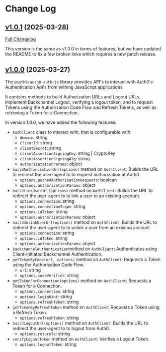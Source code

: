 # Change Log

## [v1.0.1](https://github.com/auth0/auth0-auth-js/releases/tag/auth0-auth-js-v1.0.1) (2025-03-28)
[Full Changelog](https://github.com/auth0/auth0-auth-js/compare/auth0-auth-js-v1.0.0...auth0-auth-js-v1.0.1)

This version is the same as v1.0.0 in terms of features, but we have updated the README to fix a few broken links which requires a new patch release.

## [v1.0.0](https://github.com/auth0/auth0-auth-js/releases/tag/auth0-auth-js-v1.0.0) (2025-03-27)

The `@auth0/auth0-auth-js` library provides API's to interact with Auth0's Authentication Api's from withing JavaScript applications.

It contains methods to build Authorization URLs and Logout URLs, implement Backchannel Logout, verifying a logout token, and to request Tokens using the Authorization Code Flow and Refresh Tokens, as well as retrieving a Token for a Connection.

In version 1.0.0, we have added the following features:

- `AuthClient` class to interact with, that is configurable with:
  - `domain`: string
  - `clientId`: string
  - `clientSecret`: string
  - `clientAssertionSigningKey`: string | CryptoKey
  - `clientAssertionSigningAlg`: string
  - `authorizatationParams`: object
- `buildAuthorizationUrl(options)` method on `AuthClient`: Builds the URL to redirect the user-agent to to request authorization at Auth0.
  - `options.pushedAuthorizationRequests`: boolean
  - `options.authorizationParams`: object
- `buildLinkUserUrl(options)` method on `AuthClient`: Builds the URL to redirect the user-agent to to link a user to an existing account.
  - `options.connection`: string
  - `options.connectionScope`: string
  - `options.idToken`: string
  - `options.authorizationParams`: object
- `buildUnlinkUserUrl(options)` method on `AuthClient`: Builds the URL to redirect the user-agent to to unlink a user from an existing account.
  - `options.connection`: string
  - `options.idToken`: string
  - `options.authorizationParams`: object
- `backchannelAuthentication`method on `AuthClient`: Authenticates using Client-Initiated Backchannel Authentication.
- `getTokenByCode(url, options)` method on `AuthClient`: Requests a Token using the Authorization Code Flow.
  - `url`: string
  - `options.codeVerifier`: string
- `getTokenForConnection(options)` method on `AuthClient`: Requests a Token for a Connection.
  - `options.connection`: string
  - `options.loginHint`: string
  - `options.refreshToken`: string
- `getTokenByRefreshToken` method on `AuthClient`: Requests a Token using a Refresh Token.
  - `options.refreshToken`: string
- `buildLogoutUrl(options)` method on `AuthClient`: Builds the URL to redirect the user-agent to to logout from Auth0.
  - `options.returnTo`: string
- `verifyLogoutToken` method on `AuthClient`: Verifies a Logout Token.
    - `options.logoutToken`: string

